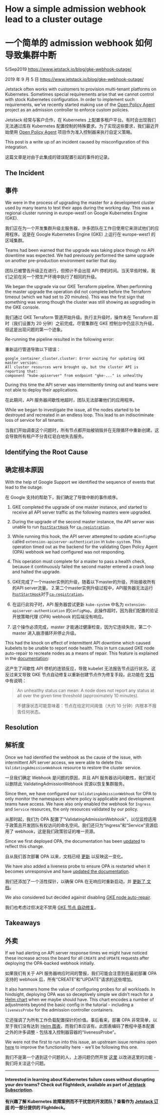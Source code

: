 # How a simple admission webhook lead to a cluster outage

# 一个简单的 admission webhook 如何导致集群中断

5/Sep2019 https://www.jetstack.io/blog/gke-webhook-outage/

2019 年 9 月 5 日 https://www.jetstack.io/blog/gke-webhook-outage/

Jetstack often works with customers to provision multi-tenant platforms on Kubernetes. Sometimes special requirements arise that we cannot control with stock Kubernetes configuration. In order to implement such requirements, we’ve recently started making use of the [Open Policy
Agent](https://www.openpolicyagent.org/) project as an admission controller to enforce custom policies.

Jetstack 经常与客户合作，在 Kubernetes 上配置多租户平台。有时会出现我们无法通过库存 Kubernetes 配置控制的特殊要求。为了实现这些要求，我们最近开始使用 [Open Policy
Agent](https://www.openpolicyagent.org/) 项目作为准入控制器来执行自定义策略。

This post is a write up of an incident caused by misconfiguration of this integration.

这篇文章是对由于此集成的错误配置引起的事件的记录。

## The Incident

## 事件

We were in the process of upgrading the master for a development cluster used by many teams to test their apps during the working day. This was a regional cluster running in europe-west1 on Google Kubernetes Engine (GKE).

我们正在为一个开发集群升级主服务器，许多团队在工作日使用它来测试他们的应用程序。这是在 Google Kubernetes Engine (GKE) 上运行在 europe-west1 的区域集群。

Teams had been warned that the upgrade was taking place though no API downtime was expected. We had previously performed the same upgrade on another pre-production environment earlier that day.

团队已被警告升级正在进行，但预计不会出现 API 停机时间。当天早些时候，我们之前在另一个预生产环境中执行了相同的升级。

We began the upgrade via our GKE Terraform pipeline. When performing the master upgrade the operation did not complete before the Terraform timeout (which we had set to 20 minutes). This was the first sign that something was wrong though the cluster was still showing as upgrading in the GKE console.

我们通过 GKE Terraform 管道开始升级。执行主升级时，操作未在 Terraform 超时（我们设置为 20 分钟）之前完成。尽管集群在 GKE 控制台中仍显示为升级，但这是出现问题的第一个迹象。

Re-running the pipeline resulted in the following error:

重新运行管道导致以下错误：

```
google_container_cluster.cluster: Error waiting for updating GKE master version:
All cluster resources were brought up, but the cluster API is reporting that:
component "kube-apiserver" from endpoint "gke-..." is unhealthy
```

During this time the API server was intermittently timing out and teams were not able to deploy their applications.

在此期间，API 服务器间歇性地超时，团队无法部署他们的应用程序。

While we began to investigate the issue, all the nodes started to be destroyed and recreated in an endless loop. This lead to an indiscriminate loss of service for all tenants.

当我们开始调查这个问题时，所有节点都开始被销毁并在无限循环中重新创建。这会导致所有租户不分青红皂白地失去服务。

## Identifying the Root Cause

## 确定根本原因

With the help of Google Support we identified the sequence of events that lead to the outage.

在 Google 支持的帮助下，我们确定了导致中断的事件顺序。

1. GKE completed the upgrade of one master instance, and started to receive all API server traffic as the following masters were upgraded.
2. During the upgrade of the second master instance, the API server was unable to run [`PostStartHook`](https://github.com/kubernetes/kubernetes/blob/e09f5c40b55c91f681a46ee17f9bc447eeacee57/pkg/master/client_ca_hook.go#L43) for [`ca-registration`](https://github.com/kubernetes/kubernetes/blob/e09f5c40b55c91f681a46ee17f9bc447eeacee57/pkg/master/client_ca_hook.go#L121).
3. While running this hook, the API server attempted to update a`ConfigMap` called `extension-apiserver-authentication` in `kube-system`. This operation timed out as the backend for the validating Open Policy Agent (OPA) webhook we had configured was not responding.
4. This operation must complete for a master to pass a health check, because it continuously failed the second master entered a crash loop and halted the upgrade.

1. GKE完成了一个master实例的升级，随着以下master的升级，开始接收所有的API server流量。
2.第二个master实例升级过程中，API服务器无法运行[`PostStartHook`](https://github.com/kubernetes/kubernetes/blob/e09f5c40b55c91f681a46ee17f9bc447eeacee57/pkg/master/client_ca_hook.go#L43)对于[`ca-registration`](https://github.com/kubernetes/kubernetes/blob/e09f5c40b55c91f681a46ee17f9bc447eeacee57/pkg/master/client_ca_hook.go#L121)。
3. 在运行此钩子时，API 服务器尝试更新 `kube-system` 中名为 `extension-apiserver-authentication` 的`ConfigMap`。此操作超时，因为我们配置的验证开放策略代理 (OPA) webhook 的后端没有响应。
4. 这个操作必须完成，master 才能通过健康检查，因为它连续失败，第二个 master 进入崩溃循环并停止升级。

This had the knock on effect of intermittent API downtime which caused kubelets to be unable to report node health. This in turn caused GKE node auto-repair to recreate nodes as a means of repair. This feature is explained in the [documentation](https://cloud.google.com/kubernetes-engine/docs/how-to/node-auto-repair):

这产生了间歇性 API 停机的连锁反应，导致 kubelet 无法报告节点运行状况。这反过来又导致 GKE 节点自动修复以重新创建节点作为修复手段。此功能在 [文档](https://cloud.google.com/kubernetes-engine/docs/how-to/node-auto-repair) 中有说明：

> An unhealthy status can mean: A node does not report any status at all over the given time threshold (approximately 10 minutes).

> 不健康状态可能意味着：节点在给定时间阈值（大约 10 分钟）内根本不报告任何状态。

## Resolution

##  解析度

Once we had identified the webhook as the cause of the issue, with intermittent API server access, we were able to delete this `ValidatingAdmissionWebhook` resource to restore the cluster service.

一旦我们确定 Webhook 是问题的原因，并且 API 服务器访问间歇性，我们就可以删除此 ValidatingAdmissionWebhook 资源以恢复集群服务。

Since then, we have configured our `ValidatingAdmissionWebhook` for OPA to only monitor the namespaces where policy is applicable and development teams have access. We have also only enabled the webhook for `Ingress` and `Service` resources, the only resources validated by our policy.

从那时起，我们为 OPA 配置了“ValidatingAdmissionWebhook”，以仅监控适用于政策且开发团队有权访问的命名空间。我们还只为“Ingress”和“Service”资源启用了 webhook，这是我们政策验证的唯一资源。

Since we first deployed OPA, the documentation has been [updated](https://github.com/open-policy-agent/opa/pull/1435) to reflect this change.

自从我们首次部署 OPA 以来，文档已经 [更新](https://github.com/open-policy-agent/opa/pull/1435) 以反映这一变化。

We have also added a liveness probe to ensure OPA is restarted when it becomes unresponsive and have [updated the
documentation](https://github.com/open-policy-agent/opa/pull/1605).

我们还添加了一个活性探针，以确保 OPA 在无响应时重新启动，并 [更新了
文档](https://github.com/open-policy-agent/opa/pull/1605)。

We also considered but decided against disabling [GKE node
auto-repair](https://cloud.google.com/kubernetes-engine/docs/how-to/node-auto-repair).

我们也考虑过但决定不禁用 [GKE 节点
自动修复](https://cloud.google.com/kubernetes-engine/docs/how-to/node-auto-repair)。

## Takeaways 

## 外卖

If we had alerting on API server response times we might have noticed these increase across the board for all `CREATE` and `UPDATE` requests after deploying the OPA-backed webhook initially.

如果我们有关于 API 服务器响应时间的警报，我们可能会注意到在最初部署 OPA 支持的 webhook 后，所有“CREATE”和“UPDATE”请求的这些增加。

It also hammers home the value of configuring probes for all workloads. In hindsight, deploying OPA was so deceptively simple we didn’t reach for a [Helm chart](https://github.com/helm/charts/tree/master/stable/opa) when we maybe should have. This chart encodes a number of adjustments beyond the basic config in the tutorial - including a `livenessProbe` for the admission controller containers.

它还强调了为所有工作负载配置探针的价值。事后看来，部署 OPA 非常简单，以至于我们没有达到 [Helm 图表](https://github.com/helm/charts/tree/master/stable/opa)，而我们本应该有。此图表编码了教程中基本配置之外的许多调整 - 包括准入控制器容器的“livenessProbe”。

We were not the first to run into this issue, an upstream issue remains open [here](https://github.com/kubernetes/kubernetes/issues/54522) to improve the functionality here - we’ll be following this one.

我们不是第一个遇到这个问题的人，上游问题仍然开放 [这里](https://github.com/kubernetes/kubernetes/issues/54522) 以改进这里的功能 - 我们将关注这个问题。

------

#### Interested in learning about Kubernetes failure cases **without** disrupting your dev teams? Check out Flightdeck, available as part of [Jetstack Subscription](http://www.jetstack.io/subscription/). 

#### 有兴趣了解 Kubernetes 故障案例**而不**干扰您的开发团队？查看作为 [Jetstack 订阅](http://www.jetstack.io/subscription/) 的一部分提供的 Flightdeck。

